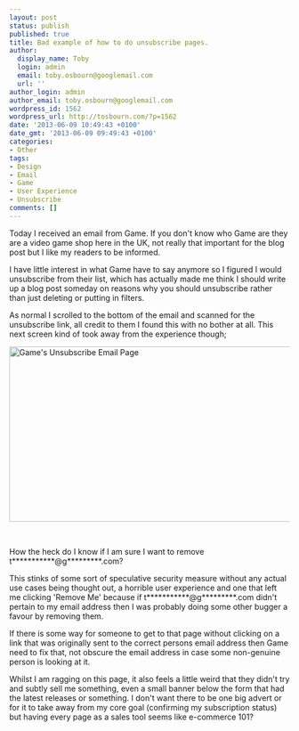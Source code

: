 ```yaml
---
layout: post
status: publish
published: true
title: Bad example of how to do unsubscribe pages.
author:
  display_name: Toby
  login: admin
  email: toby.osbourn@googlemail.com
  url: ''
author_login: admin
author_email: toby.osbourn@googlemail.com
wordpress_id: 1562
wordpress_url: http://tosbourn.com/?p=1562
date: '2013-06-09 10:49:43 +0100'
date_gmt: '2013-06-09 09:49:43 +0100'
categories:
- Other
tags:
- Design
- Email
- Game
- User Experience
- Unsubscribe
comments: []
---
```

<p>Today I received an email from Game. If you don't know who Game are they are a video game shop here in the UK, not really that important for the blog post but I like my readers to be informed.</p>
<p>I have little interest in what Game have to say anymore so I figured I would unsubscribe from their list, which has actually made me think I should write up a blog post someday on reasons why you should unsubscribe rather than just deleting or putting in filters.</p>
<p>As normal I scrolled to the bottom of the email and scanned for the unsubscribe link, all credit to them I found this with no bother at all. This next screen kind of took away from the experience though;</p>
<p><a href="http://tosbourn.com/wp-content/uploads/2013/06/Screen-Shot-2013-06-09-at-10.29.49.png"><img class="size-full wp-image-1563 alignnone" alt="Game's Unsubscribe Email Page" src="http://tosbourn.com/wp-content/uploads/2013/06/Screen-Shot-2013-06-09-at-10.29.49.png" width="641" height="315" /></a></p>
<p>&nbsp;</p>
<p>How the heck do I know if I am sure I want to remove t***********@g*********.com?</p>
<p>This stinks of some sort of speculative security measure without any actual use cases being thought out, a horrible user experience and one that left me clicking 'Remove Me' because if t***********@g*********.com didn't pertain to my email address then I was probably doing some other bugger a favour by removing them.</p>
<p>If there is some way for someone to get to that page without clicking on a link that was originally sent to the correct persons email address then Game need to fix that, not obscure the email address in case some non-genuine person is looking at it.</p>
<p>Whilst I am ragging on this page, it also feels a little weird that they didn't try and subtly sell me something, even a small banner below the form that had the latest releases or something. I don't want there to be one big advert or for it to take away from my core goal (confirming my subscription status) but having every page as a sales tool seems like e-commerce 101?</p>
